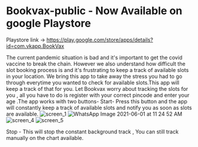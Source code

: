 # Bookvax-public - Now Available on google Playstore
Playstore link -> https://play.google.com/store/apps/details?id=com.vkapp.BookVax

The current pandemic situation is bad and it's important to get the covid vaccine to break the chain.
However we also understand how difficult the slot booking process is and it's frustrating to keep a track
of available slots in your location.
We bring this app to take away the stress you had to go through everytime
you wanted to check for available slots.This app will keep a track of that for you.
Let Bookvax worry about tracking the slots for you , all you have to do is register with your correct pincode 
and enter your age .The app works with two buttons-
Start- Press this button and the app will constantly keep a track of available slots and notify you as soon
as slots are available.
![screen_1](https://user-images.githubusercontent.com/41268465/120272836-511df700-c2cb-11eb-835e-598f21a97444.png)
![WhatsApp Image 2021-06-01 at 11 24 52 AM](https://user-images.githubusercontent.com/41268465/120273377-0d77bd00-c2cc-11eb-8baa-18a57fd8ecd0.jpeg)
![screen_4](https://user-images.githubusercontent.com/41268465/120272857-59763200-c2cb-11eb-9993-917a6ffbf287.png)
![screen_5](https://user-images.githubusercontent.com/41268465/120272866-5b3ff580-c2cb-11eb-9119-772c143178eb.png)

Stop - This will stop the constant background track , You can still track manually on the chart available.
